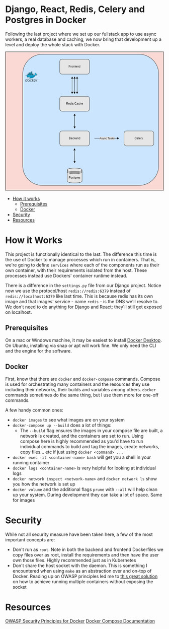 # Django, React, Redis, Celery and Postgres in Docker

Following the last project where we set up our fullstack app to use async workers, a real database and caching, we now bring that development up a level and deploy the whole stack with Docker.

![Fullstack app in Docker](images/redis_celery_pg_docker.png)

- [How it works](#how-it-works)
    - [Prerequisites](#prerequisites)
    - [Docker](#docker)
- [Security](#security)
- [Resources](#resources)


# How it Works

This project is functionally identical to the last. The difference this time is the use of Docker to manage processes which run in containers. That is, we're going to define `services` where each of the components run as their own container, with their requirements isolated from the host. These processes instead use Dockers' container runtime instead.  

There is a difference in the `settings.py` file from our Django project. Notice now we use the protocol/host `redis://redis:6379` instead of `redis://localhost:6379` like last time. This is because redis has its own image and that images' service - name `redis` - is the DNS we'll resolve to. We don't need to do anything for Django and React; they'll still get exposed on localhost. 

## Prerequisites

On a mac or Windows machine, it may be easiest to install [Docker Desktop](https://www.docker.com/products/docker-desktop/). On Ubuntu, installing via snap or apt will work fine. We only need the CLI and the engine for the software. 

## Docker

First, know that there are `docker` and `docker-compose` commands. Compose is used for orchestrating many containers and the resources they use including their networks, their builds and variables among others. `docker` commands sometimes do the same thing, but I use them more for one-off commands. 

A few handy common ones:

- `docker images` to see what images are on your system
- `docker-compose up --build` does a lot of things:
    - The `--build` flag ensures the images in your compose file are built, a network is created, and the containers are set to run. Using compose here is highly recommended as you'd have to run individual commands to build and tag the images, create networks, copy files... etc if just using `docker <command> ...`  
- `docker exec -it <container-name> bash` will get you a shell in your running container
- `docker logs <container-name>` is very helpful for looking at individual logs
- `docker network inspect <network-name>` and `docker network ls` show you how the network is set up
- `docker volume` and the additional flags `prune` with `--all` will help clean up your system. During development they can take a lot of space. Same for images

# Security
While not all security measure have been taken here, a few of the most important concepts are:
- Don't run as `root`. Note in both the backend and frontend Dockerfiles we copy files over as root, install the requirements and then have the user own those files. Highly recommended just as in Kubernetes
- Don't share the host socket with the daemon. This is something I encountered when using `make` as an abstraction over and on-top of Docker. Reading up on OWASP principles led me to [this great solution](https://integratedcode.us/2016/04/20/sharing-the-docker-unix-socket-with-unprivileged-containers-redux/) on how to achieve running multiple containers without exposing the socket

# Resources
[OWASP Security Principles for Docker](https://cheatsheetseries.owasp.org/cheatsheets/Docker_Security_Cheat_Sheet.html#rule-1-do-not-expose-the-docker-daemon-socket-even-to-the-containers)
[Docker Compose Documentation](https://docs.docker.com/compose/)